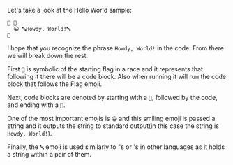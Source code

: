 Let's take a look at the Hello World sample:

```emojicode
🏁 🍇
  😀 🔤Howdy, World!🔤
🍉
```

I hope that you recognize the phrase `Howdy, World!` in the code. From there we will break down the rest. 

First `🏁` is symbolic of the starting flag in a race and it represents that following it there will be a code block. Also when running it will run the code block that follows the Flag emoji.

Next, code blocks are denoted by starting with a `🍇`, followed by the code, and ending with a `🍉`.

One of the most important emojis is `😀` and this smiling emoji is passed a string and it outputs the string to standard output(in this case the string is `Howdy, World!`).

Finally, the `🔤` emoji is used similarly to "s or 's in other languages as it holds a string within a pair of them.
